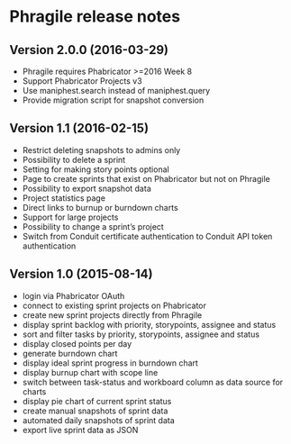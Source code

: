 # Phragile release notes

## Version 2.0.0 (2016-03-29)
* Phragile requires Phabricator >=2016 Week 8
* Support Phabricator Projects v3
* Use maniphest.search instead of maniphest.query
* Provide migration script for snapshot conversion

## Version 1.1 (2016-02-15)

* Restrict deleting snapshots to admins only
* Possibility to delete a sprint
* Setting for making story points optional
* Page to create sprints that exist on Phabricator but not on Phragile
* Possibility to export snapshot data 
* Project statistics page
* Direct links to burnup or burndown charts
* Support for large projects
* Possibility to change a sprint’s project
* Switch from Conduit certificate authentication to Conduit API token authentication

## Version 1.0 (2015-08-14)

* login via Phabricator OAuth
* connect to existing sprint projects on Phabricator
* create new sprint projects directly from Phragile
* display sprint backlog with priority, storypoints, assignee and status
* sort and filter tasks by priority, storypoints, assignee and status
* display closed points per day 
* generate burndown chart
* display ideal sprint progress in burndown chart
* display burnup chart with scope line
* switch between task-status and workboard column as data source for charts
* display pie chart of current sprint status
* create manual snapshots of sprint data
* automated daily snapshots of sprint data
* export live sprint data as JSON
